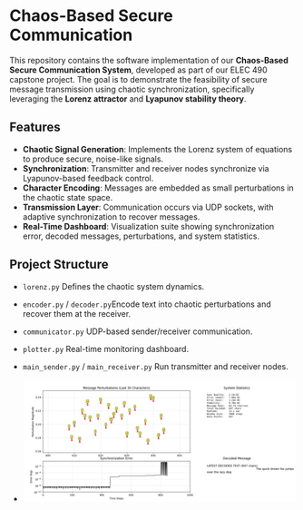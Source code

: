 # Chaos-Based Secure Communication 

This repository contains the software implementation of our **Chaos-Based Secure Communication System**, developed as part of our ELEC 490 capstone project. The goal is to demonstrate the feasibility of secure message transmission using chaotic synchronization, specifically leveraging the **Lorenz attractor** and **Lyapunov stability theory**.

## Features
- **Chaotic Signal Generation**: Implements the Lorenz system of equations to produce secure, noise-like signals.
- **Synchronization**: Transmitter and receiver nodes synchronize via Lyapunov-based feedback control.
- **Character Encoding**: Messages are embedded as small perturbations in the chaotic state space.
- **Transmission Layer**: Communication occurs via UDP sockets, with adaptive synchronization to recover messages.
- **Real-Time Dashboard**: Visualization suite showing synchronization error, decoded messages, perturbations, and system statistics.

## Project Structure
- `lorenz.py` Defines the chaotic system dynamics.
- `encoder.py` / `decoder.py`Encode text into chaotic perturbations and recover them at the receiver.
- `communicator.py` UDP-based sender/receiver communication.
- `plotter.py` Real-time monitoring dashboard.
- `main_sender.py` / `main_receiver.py` Run transmitter and receiver nodes.

- ![Chaos Dashboard](db.png)
